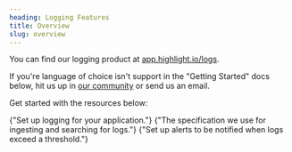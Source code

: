 ```yaml
---
heading: Logging Features
title: Overview
slug: overview
---
```


You can find our logging product at [app.highlight.io/logs](https://app.highlight.io/logs). 

If you're language of choice isn't support in the "Getting Started" docs below, hit us up in [our community](https://highlight.io/community) or send us an email.

Get started with the resources below:

<DocsCardGroup>
    <DocsCard title="Get Started" href="../../../getting-started/1_overview.md#for-your-backend-logging">
        {"Set up logging for your application."}
    </DocsCard>
    <DocsCard title="Log Search Specification" href="./log-search.md">
        {"The specification we use for ingesting and searching for logs."}
    </DocsCard>
    <DocsCard title="Log Alerts" href="./log-alerts.md">
        {"Set up alerts to be notified when logs exceed a threshold."}
    </DocsCard>
</DocsCardGroup>
